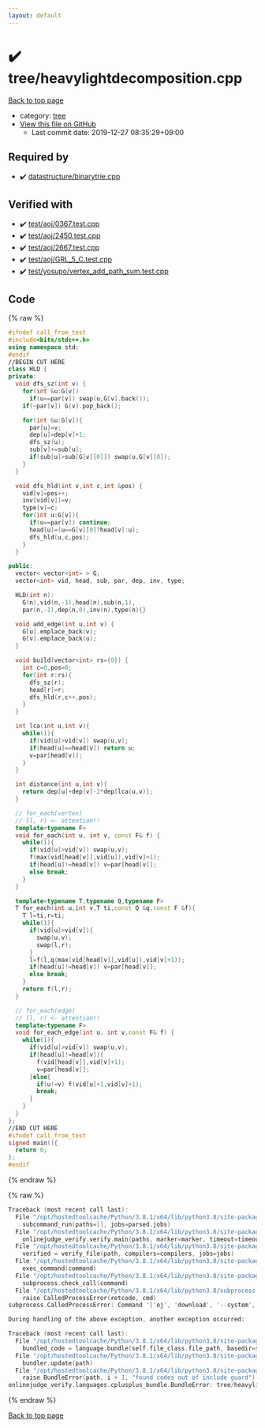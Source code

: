 ```yaml
---
layout: default
---
```


<!-- mathjax config similar to math.stackexchange -->
<script type="text/javascript" async
  src="https://cdnjs.cloudflare.com/ajax/libs/mathjax/2.7.5/MathJax.js?config=TeX-MML-AM_CHTML">
</script>
<script type="text/x-mathjax-config">
  MathJax.Hub.Config({
    TeX: { equationNumbers: { autoNumber: "AMS" }},
    tex2jax: {
      inlineMath: [ ['$','$'] ],
      processEscapes: true
    },
    "HTML-CSS": { matchFontHeight: false },
    displayAlign: "left",
    displayIndent: "2em"
  });
</script>

<script type="text/javascript" src="https://cdnjs.cloudflare.com/ajax/libs/jquery/3.4.1/jquery.min.js"></script>
<script src="https://cdn.jsdelivr.net/npm/jquery-balloon-js@1.1.2/jquery.balloon.min.js" integrity="sha256-ZEYs9VrgAeNuPvs15E39OsyOJaIkXEEt10fzxJ20+2I=" crossorigin="anonymous"></script>
<script type="text/javascript" src="../../assets/js/copy-button.js"></script>
<link rel="stylesheet" href="../../assets/css/copy-button.css" />


# :heavy_check_mark: tree/heavylightdecomposition.cpp

<a href="../../index.html">Back to top page</a>

* category: <a href="../../index.html#c0af77cf8294ff93a5cdb2963ca9f038">tree</a>
* <a href="{{ site.github.repository_url }}/blob/master/tree/heavylightdecomposition.cpp">View this file on GitHub</a>
    - Last commit date: 2019-12-27 08:35:29+09:00




## Required by

* :heavy_check_mark: <a href="../datastructure/binarytrie.cpp.html">datastructure/binarytrie.cpp</a>


## Verified with

* :heavy_check_mark: <a href="../../verify/test/aoj/0367.test.cpp.html">test/aoj/0367.test.cpp</a>
* :heavy_check_mark: <a href="../../verify/test/aoj/2450.test.cpp.html">test/aoj/2450.test.cpp</a>
* :heavy_check_mark: <a href="../../verify/test/aoj/2667.test.cpp.html">test/aoj/2667.test.cpp</a>
* :heavy_check_mark: <a href="../../verify/test/aoj/GRL_5_C.test.cpp.html">test/aoj/GRL_5_C.test.cpp</a>
* :heavy_check_mark: <a href="../../verify/test/yosupo/vertex_add_path_sum.test.cpp.html">test/yosupo/vertex_add_path_sum.test.cpp</a>


## Code

<a id="unbundled"></a>
{% raw %}
```cpp
#ifndef call_from_test
#include<bits/stdc++.h>
using namespace std;
#endif
//BEGIN CUT HERE
class HLD {
private:
  void dfs_sz(int v) {
    for(int &u:G[v])
      if(u==par[v]) swap(u,G[v].back());
    if(~par[v]) G[v].pop_back();

    for(int &u:G[v]){
      par[u]=v;
      dep[u]=dep[v]+1;
      dfs_sz(u);
      sub[v]+=sub[u];
      if(sub[u]>sub[G[v][0]]) swap(u,G[v][0]);
    }
  }

  void dfs_hld(int v,int c,int &pos) {
    vid[v]=pos++;
    inv[vid[v]]=v;
    type[v]=c;
    for(int u:G[v]){
      if(u==par[v]) continue;
      head[u]=(u==G[v][0]?head[v]:u);
      dfs_hld(u,c,pos);
    }
  }

public:
  vector< vector<int> > G;
  vector<int> vid, head, sub, par, dep, inv, type;

  HLD(int n):
    G(n),vid(n,-1),head(n),sub(n,1),
    par(n,-1),dep(n,0),inv(n),type(n){}

  void add_edge(int u,int v) {
    G[u].emplace_back(v);
    G[v].emplace_back(u);
  }

  void build(vector<int> rs={0}) {
    int c=0,pos=0;
    for(int r:rs){
      dfs_sz(r);
      head[r]=r;
      dfs_hld(r,c++,pos);
    }
  }

  int lca(int u,int v){
    while(1){
      if(vid[u]>vid[v]) swap(u,v);
      if(head[u]==head[v]) return u;
      v=par[head[v]];
    }
  }

  int distance(int u,int v){
    return dep[u]+dep[v]-2*dep[lca(u,v)];
  }

  // for_each(vertex)
  // [l, r) <- attention!!
  template<typename F>
  void for_each(int u, int v, const F& f) {
    while(1){
      if(vid[u]>vid[v]) swap(u,v);
      f(max(vid[head[v]],vid[u]),vid[v]+1);
      if(head[u]!=head[v]) v=par[head[v]];
      else break;
    }
  }

  template<typename T,typename Q,typename F>
  T for_each(int u,int v,T ti,const Q &q,const F &f){
    T l=ti,r=ti;
    while(1){
      if(vid[u]>vid[v]){
        swap(u,v);
        swap(l,r);
      }
      l=f(l,q(max(vid[head[v]],vid[u]),vid[v]+1));
      if(head[u]!=head[v]) v=par[head[v]];
      else break;
    }
    return f(l,r);
  }

  // for_each(edge)
  // [l, r) <- attention!!
  template<typename F>
  void for_each_edge(int u, int v,const F& f) {
    while(1){
      if(vid[u]>vid[v]) swap(u,v);
      if(head[u]!=head[v]){
        f(vid[head[v]],vid[v]+1);
        v=par[head[v]];
      }else{
        if(u!=v) f(vid[u]+1,vid[v]+1);
        break;
      }
    }
  }
};
//END CUT HERE
#ifndef call_from_test
signed main(){
  return 0;
};
#endif

```
{% endraw %}

<a id="bundled"></a>
{% raw %}
```cpp
Traceback (most recent call last):
  File "/opt/hostedtoolcache/Python/3.8.1/x64/lib/python3.8/site-packages/onlinejudge_verify/main.py", line 181, in main
    subcommand_run(paths=[], jobs=parsed.jobs)
  File "/opt/hostedtoolcache/Python/3.8.1/x64/lib/python3.8/site-packages/onlinejudge_verify/main.py", line 59, in subcommand_run
    onlinejudge_verify.verify.main(paths, marker=marker, timeout=timeout, jobs=jobs)
  File "/opt/hostedtoolcache/Python/3.8.1/x64/lib/python3.8/site-packages/onlinejudge_verify/verify.py", line 116, in main
    verified = verify_file(path, compilers=compilers, jobs=jobs)
  File "/opt/hostedtoolcache/Python/3.8.1/x64/lib/python3.8/site-packages/onlinejudge_verify/verify.py", line 70, in verify_file
    exec_command(command)
  File "/opt/hostedtoolcache/Python/3.8.1/x64/lib/python3.8/site-packages/onlinejudge_verify/verify.py", line 28, in exec_command
    subprocess.check_call(command)
  File "/opt/hostedtoolcache/Python/3.8.1/x64/lib/python3.8/subprocess.py", line 364, in check_call
    raise CalledProcessError(retcode, cmd)
subprocess.CalledProcessError: Command '['oj', 'download', '--system', '-d', '.verify-helper/cache/ad454c14bfdd77526dd7c6bc932b431e/test', 'https://yukicoder.me/problems/1948']' returned non-zero exit status 1.

During handling of the above exception, another exception occurred:

Traceback (most recent call last):
  File "/opt/hostedtoolcache/Python/3.8.1/x64/lib/python3.8/site-packages/onlinejudge_verify/docs.py", line 343, in write_contents
    bundled_code = language.bundle(self.file_class.file_path, basedir=self.cpp_source_path)
  File "/opt/hostedtoolcache/Python/3.8.1/x64/lib/python3.8/site-packages/onlinejudge_verify/languages/cplusplus.py", line 63, in bundle
    bundler.update(path)
  File "/opt/hostedtoolcache/Python/3.8.1/x64/lib/python3.8/site-packages/onlinejudge_verify/languages/cplusplus_bundle.py", line 151, in update
    raise BundleError(path, i + 1, "found codes out of include guard")
onlinejudge_verify.languages.cplusplus_bundle.BundleError: tree/heavylightdecomposition.cpp: line 5: found codes out of include guard

```
{% endraw %}

<a href="../../index.html">Back to top page</a>

